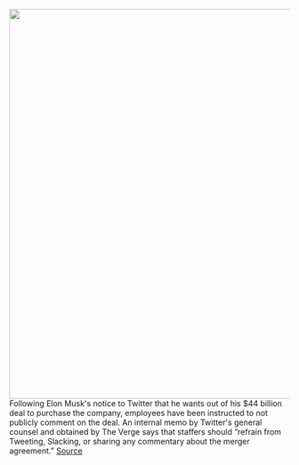 <img src='https://cdn.vox-cdn.com/thumbor/WxR7gXxbZZ6-JhvwrI7_r3g-5H8=/0x0:2040x1360/1200x800/filters:focal(857x517:1183x843)/cdn.vox-cdn.com/uploads/chorus_image/image/71071975/VRG_Illo_STK022_K_Radtke_Musk_Twitter_Shrug.0.jpg' width='700px' /><br/>
Following Elon Musk's notice to Twitter that he wants out of his $44 billion deal to purchase the company, employees have been instructed to not publicly comment on the deal. An internal memo by Twitter's general counsel and obtained by The Verge says that staffers should “refrain from Tweeting, Slacking, or sharing any commentary about the merger agreement.”
<a href='https://www.theverge.com/2022/7/8/23201108/twitter-tells-employees-not-to-comment-on-musk-deal'> Source <a/>